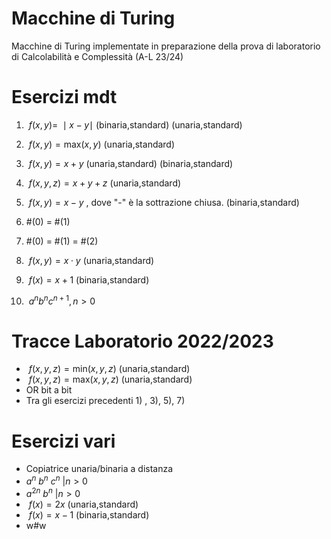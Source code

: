 # Macchine di Turing
Macchine di Turing implementate in preparazione della prova di laboratorio di Calcolabilità e Complessità (A-L 23/24)

# Esercizi mdt
1) $\ f(x,y) = \ \mid x - y \mid$ (binaria,standard)  (unaria,standard)



2) $\ f(x,y) = \text{max}(x,y)$ (unaria,standard)



3) $\ f(x,y) = x + y$ (unaria,standard)  (binaria,standard)

4) $\ f(x,y,z) = x + y + z$ (unaria,standard)



5) $\ f(x,y) = x - y$ , dove "-" è la sottrazione chiusa. (binaria,standard)


6) #(0) = #(1)


7) #(0) = #(1) = #(2)

  
8) $\ f(x,y) = x \cdot y$ (unaria,standard)



9) $\ f(x) = x + 1$ (binaria,standard)



10) $\ a^n b^n c^{n+1} , n>0$


# Tracce Laboratorio 2022/2023
- $\ f(x,y,z) = \text{min}(x,y,z)$ (unaria,standard) 
- $\ f(x,y,z) = \text{max}(x,y,z)$ (unaria,standard) 
- OR bit a bit
- Tra gli esercizi precedenti 1) , 3), 5), 7)


# Esercizi vari
- Copiatrice unaria/binaria a distanza
- $a^n \ b^n \ c^n \ | n > 0$
- $a^{2n}\ b^n \ | n > 0$
- $\ f(x) = 2x$ (unaria,standard)
- $\ f(x) = x - 1$ (binaria,standard)
- w#w
